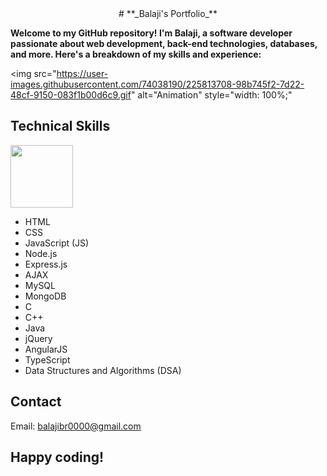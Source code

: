 <div style="text-align: center;">
  # **_Balaji's Portfolio_**
</div>


**Welcome to my GitHub repository! I'm Balaji, a software developer passionate about web development, back-end technologies, databases, and more. Here's a breakdown of my skills and experience:**


<img 
  src="https://user-images.githubusercontent.com/74038190/225813708-98b745f2-7d22-48cf-9150-083f1b00d6c9.gif" 
  alt="Animation" 
  style="width: 100%;"
>

## Technical Skills 

<img src="https://user-images.githubusercontent.com/74038190/213866269-5d00981c-7c98-46d7-8a8e-16f462f15227.gif" width="100" height="100" />






- HTML
- CSS
- JavaScript (JS)
- Node.js
- Express.js
- AJAX
- MySQL
- MongoDB
- C
- C++
- Java
- jQuery
- AngularJS
- TypeScript
- Data Structures and Algorithms (DSA)


## Contact
Email: balajibr0000@gmail.com

## Happy coding!
